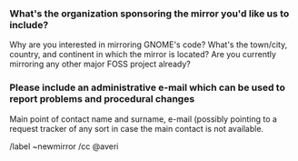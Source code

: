 ### What's the organization sponsoring the mirror you'd like us to include?

Why are you interested in mirroring GNOME's code? What's the town/city, country,
and continent in which the mirror is located? Are you currently mirroring any other
major FOSS project already?

### Please include an administrative e-mail which can be used to report problems and procedural changes

Main point of contact name and surname, e-mail (possibly pointing to a request tracker
of any sort in case the main contact is not available.

/label ~newmirror
/cc @averi
